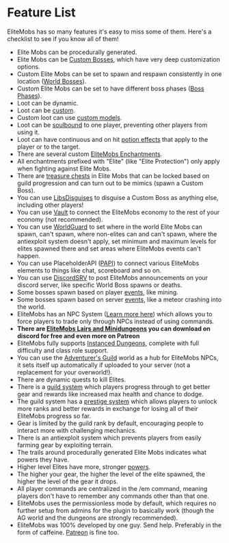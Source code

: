 # Feature List

EliteMobs has so many features it's easy to miss some of them. Here's a checklist to see if you know all of them!

- Elite Mobs can be procedurally generated.
- Elite Mobs can be [Custom Bosses]($language$/elitemobs/creating_bosses.md), which have very deep customization options.
- Custom Elite Mobs can be set to spawn and respawn consistently in one location ([World Bosses]($language$/elitemobs/creating_world_bosses.md)).
- Custom Elite Mobs can be set to have different boss phases ([Boss Phases]($language$/elitemobs/creating_boss_phases.md)).
- Loot can be dynamic.
- Loot can be [custom]($language$/elitemobs/creating_items.md).
- Custom loot can use [custom models]($language$/elitemobs/creating_items.md&section=custommodelid&section=custommodelid).
- Loot can be [soulbound]($language$/elitemobs/soulbind.md) to one player, preventing other players from using it.
- Loot can have continuous and on hit [potion effects]($language$/elitemobs/creating_items.md&section=potioneffects) that apply to the player or to the target.
- There are several custom [EliteMobs Enchantments]($language$/elitemobs/custom_enchantments_list.md).
- All enchantments prefixed with "Elite" (like "Elite Protection") only apply when fighting against Elite Mobs.
- There are [treasure chests]($language$/elitemobs/creating_treasure_chests.md) in Elite Mobs that can be locked based on guild progression and can turn out to be mimics (spawn a Custom Boss).
- You can use [LibsDisguises]($language$/elitemobs/libsdisguises.md) to disguise a Custom Boss as anything else, including other players!
- You can use [Vault]($language$/elitemobs/vault.md) to connect the EliteMobs economy to the rest of your economy (not recommended).
- You can use [WorldGuard]($language$/elitemobs/worldguard_flags.md) to set where in the world Elite Mobs can spawn, can't spawn, where non-elites can and can't spawn, where the antiexploit system doesn't apply, set minimum and maximum levels for elites spawned there and set areas where EliteMobs events can't happen.
- You can use PlaceholderAPI ([PAPI]($language$/elitemobs/placeholders.md)) to connect various EliteMobs elements to things like chat, scoreboard and so on.
- You can use [DiscordSRV]($language$/elitemobs/discordsrv.md) to post EliteMobs announcements on your discord server, like specific World Boss spawns or deaths.
- Some bosses spawn based on player [events]($language$/elitemobs/elitemobs+creating_events.md&section=what-are-custom-events?), like mining.
- Some bosses spawn based on server [events]($language$/elitemobs/elitemobs+creating_events.md&section=what-are-custom-events?), like a meteor crashing into the world.
- EliteMobs has an NPC System ([Learn more here]($language$/elitemobs/adventurers_guild_world.md)) which allows you to force players to trade only through NPCs instead of using commands.
- **There are [EliteMobs Lairs and Minidungeons]($language$/elitemobs/dungeons.md) you can download on discord for free and even more on Patreon**
- EliteMobs fully supports [Instanced Dungeons]($language$/elitemobs/understanding_the_basics_of_elitemobs.md&section=instanced-dungeoneering), complete with full difficulty and class role support.
- You can use the [Adventurer's Guild]($language$/elitemobs/adventurers_guild_world.md) world as a hub for EliteMobs NPCs, it sets itself up automatically if uploaded to your server (not a replacement for your overworld!).
- There are dynamic quests to kill Elites.
- There is a [guild system]($language$/elitemobs/guild_tier_loot_limiter.md) which players progress through to get better gear and rewards like increased max health and chance to dodge.
- The guild system has a [prestige system]($language$/elitemobs/prestige_system.md) which allows players to unlock more ranks and better rewards in exchange for losing all of their EliteMobs progress so far.
- Gear is limited by the guild rank by default, encouraging people to interact more with challenging mechanics.
- There is an antiexploit system which prevents players from easily farming gear by exploiting terrain.
- The trails around procedurally generated Elite Mobs indicates what powers they have.
- Higher level Elites have more, stronger [powers]($language$/elitemobs/creating_bosses.md&section=easy-configuration---premade-powers).
- The higher your gear, the higher the level of the elite spawned, the higher the level of the gear it drops.
- All player commands are centralized in the /em command, meaning players don't have to remember any commands other than that one.
- EliteMobs uses the permissionless mode by default, which requires no further setup from admins for the plugin to basically work (though the AG world and the dungeons are strongly recommended).
- EliteMobs was 100% developed by one guy. Send help. Preferably in the form of caffeine. [Patreon](https://www.patreon.com/magmaguy) is fine too.
